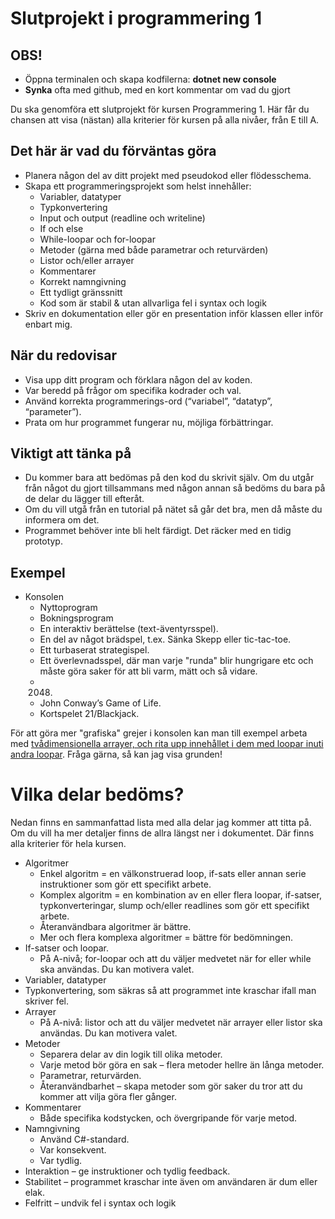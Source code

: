 # Slutprojekt i programmering 1

## OBS!
* Öppna terminalen och skapa kodfilerna: **dotnet new console**
* **Synka** ofta med github, med en kort kommentar om vad du gjort

Du ska genomföra ett slutprojekt för kursen Programmering 1. Här får du chansen att visa (nästan) alla kriterier för kursen på alla nivåer, från E till A.  

## Det här är vad du förväntas göra
* Planera någon del av ditt projekt med pseudokod eller flödesschema.
* Skapa ett programmeringsprojekt som helst innehåller:
  * Variabler, datatyper  
  * Typkonvertering
  * Input och output (readline och writeline)
  * If och else
  * While-loopar och for-loopar
  * Metoder (gärna med både parametrar och returvärden)
  * Listor och/eller arrayer
  * Kommentarer
  * Korrekt namngivning
  * Ett tydligt gränssnitt
  * Kod som är stabil & utan allvarliga fel i syntax och logik
* Skriv en dokumentation eller gör en presentation inför klassen eller inför enbart mig.

## När du redovisar
* Visa upp ditt program och förklara någon del av koden.
* Var beredd på frågor om specifika kodrader och val.
* Använd korrekta programmerings-ord (“variabel”, “datatyp”, “parameter”).
* Prata om hur programmet fungerar nu, möjliga förbättringar.

## Viktigt att tänka på
* Du kommer bara att bedömas på den kod du skrivit själv. Om du utgår från något du gjort tillsammans med någon annan så bedöms du bara på de delar du lägger till efteråt.
* Om du vill utgå från en tutorial på nätet så går det bra, men då måste du informera om det.
* Programmet behöver inte bli helt färdigt. Det räcker med en tidig prototyp.

## Exempel
* Konsolen
  * Nyttoprogram
  * Bokningsprogram
  * En interaktiv berättelse (text-äventyrsspel).
  * En del av något brädspel, t.ex. Sänka Skepp eller tic-tac-toe.
  * Ett turbaserat strategispel.
  * Ett överlevnadsspel, där man varje "runda" blir hungrigare etc och måste göra saker för att bli varm, mätt och så vidare.
  * 2048.
  * John Conway’s Game of Life.
  * Kortspelet 21/Blackjack.

För att göra mer "grafiska" grejer i konsolen kan man till exempel arbeta med [tvådimensionella arrayer, och rita upp innehållet i dem med loopar inuti andra loopar](https://csharp.progdocs.se//tekniker/2d-spelbraeden). Fråga gärna, så kan jag visa grunden!

# Vilka delar bedöms?
Nedan finns en sammanfattad lista med alla delar jag kommer att titta på. Om du vill ha mer detaljer finns de allra längst ner i dokumentet. Där finns alla kriterier för hela kursen.
* Algoritmer
  * Enkel algoritm = en välkonstruerad loop, if-sats eller annan serie instruktioner som gör ett specifikt arbete.
  * Komplex algoritm = en kombination av en eller flera loopar, if-satser, typkonverteringar, slump och/eller readlines som gör ett specifikt arbete.
  * Återanvändbara algoritmer är bättre.
  * Mer och flera komplexa algoritmer = bättre för bedömningen.
* If-satser och loopar.
  * På A-nivå; for-loopar och att du väljer medvetet när for eller while ska användas. Du kan motivera valet.
* Variabler, datatyper
* Typkonvertering, som säkras så att programmet inte kraschar ifall man skriver fel.
* Arrayer
  * På A-nivå: listor och att du väljer medvetet när arrayer eller listor ska användas. Du kan motivera valet.
* Metoder
  * Separera delar av din logik till olika metoder.
  * Varje metod bör göra en sak – flera metoder hellre än långa metoder.
  * Parametrar, returvärden.
  * Återanvändbarhet – skapa metoder som gör saker du tror att du kommer att vilja göra fler gånger.
* Kommentarer
  * Både specifika kodstycken, och övergripande för varje metod.
* Namngivning
  * Använd C#-standard.
  * Var konsekvent.
  * Var tydlig.
* Interaktion – ge instruktioner och tydlig feedback.
* Stabilitet – programmet kraschar inte även om användaren är dum eller elak.
* Felfritt – undvik fel i syntax och logik
